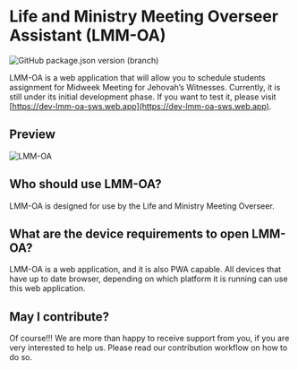 # Life and Ministry Meeting Overseer Assistant (LMM-OA)

![GitHub package.json version (branch)](https://img.shields.io/github/package-json/v/sws2apps/lmm-oa-sws/alpha)

LMM-OA is a web application that will allow you to schedule students assignment for Midweek Meeting for Jehovah’s Witnesses. Currently, it is still under its initial development phase. If you want to test it, please visit [https://dev-lmm-oa-sws.web.app](https://dev-lmm-oa-sws.web.app).

## Preview

![LMM-OA](https://user-images.githubusercontent.com/26148770/178285310-fb3e4965-270e-468d-b08d-81951b406f6a.png)

## Who should use LMM-OA?

LMM-OA is designed for use by the Life and Ministry Meeting Overseer.

## What are the device requirements to open LMM-OA?

LMM-OA is a web application, and it is also PWA capable. All devices that have up to date browser, depending on which platform it is running can use this web application.

## May I contribute?

Of course!!! We are more than happy to receive support from you, if you are very interested to help us. Please read our contribution workflow on how to do so.
